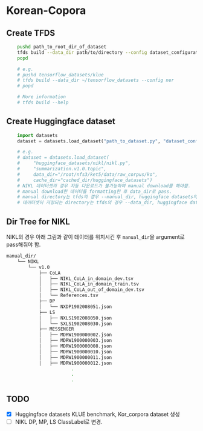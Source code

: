 # Korean-Copora


## Create TFDS
```bash
    pushd path_to_root_dir_of_dataset
    tfds build --data_dir path/to/directory --config dataset_configuration
    popd

    # e.g.
    # pushd tensorflow_datasets/klue
    # tfds build --data_dir ~/tensorflow_datasets --config ner
    # popd

    # More information
    # tfds build --help
```

## Create Huggingface dataset
```python
    import datasets
    dataset = datasets.load_dataset("path_to_dataset.py", "dataset_configuration", cache_dir="path/to/directory")

    # e.g.
    # dataset = datasets.load_dataset(
    #     "huggingface_datasets/nikl/nikl.py", 
    #     "summarization.v1.0.topic", 
    #     data_dir="/root/nfs3/ket5/data/raw_corpus/ko", 
    #     cache_dir="cached_dir/huggingface_datasets")
    # NIKL 데이터셋의 경우 자동 다운로드가 불가능하여 manual download를 해야함. 
    # manual download한 데이터를 formatting한 후 data_dir로 pass.
    # manual directory는 tfds의 경우 --manual_dir, huggingface datasets의 경우 data_dir
    # 데이터셋이 저장되는 directory는 tfds의 경우 --data_dir, huggingface datasets의 경우 cache_dir
```

## Dir Tree for NIKL

NIKL의 경우 아래 그림과 같이 데이터를 위치시킨 후 `manual_dir`을 argument로 pass해줘야 함.

```bash
manual_dir/
    └── NIKL
        └── v1.0
            ├── CoLA
            │   ├── NIKL_CoLA_in_domain_dev.tsv
            │   ├── NIKL_CoLA_in_domain_train.tsv
            │   ├── NIKL_CoLA_out_of_domain_dev.tsv
            │   └── References.tsv
            ├── DP
            │   └── NXDP1902008051.json
            ├── LS
            │   ├── NXLS1902008050.json
            │   └── SXLS1902008030.json
            ├── MESSENGER
            │   ├── MDRW1900000002.json
            │   ├── MDRW1900000003.json
            │   ├── MDRW1900000008.json
            │   ├── MDRW1900000010.json
            │   ├── MDRW1900000011.json
            │   ├── MDRW1900000012.json
                        .
                        .
                        .

```


## TODO

- [x] Huggingface datasets KLUE benchmark, Kor_corpora dataset 생성
- [ ] NIKL DP, MP, LS ClassLabel로 변경.